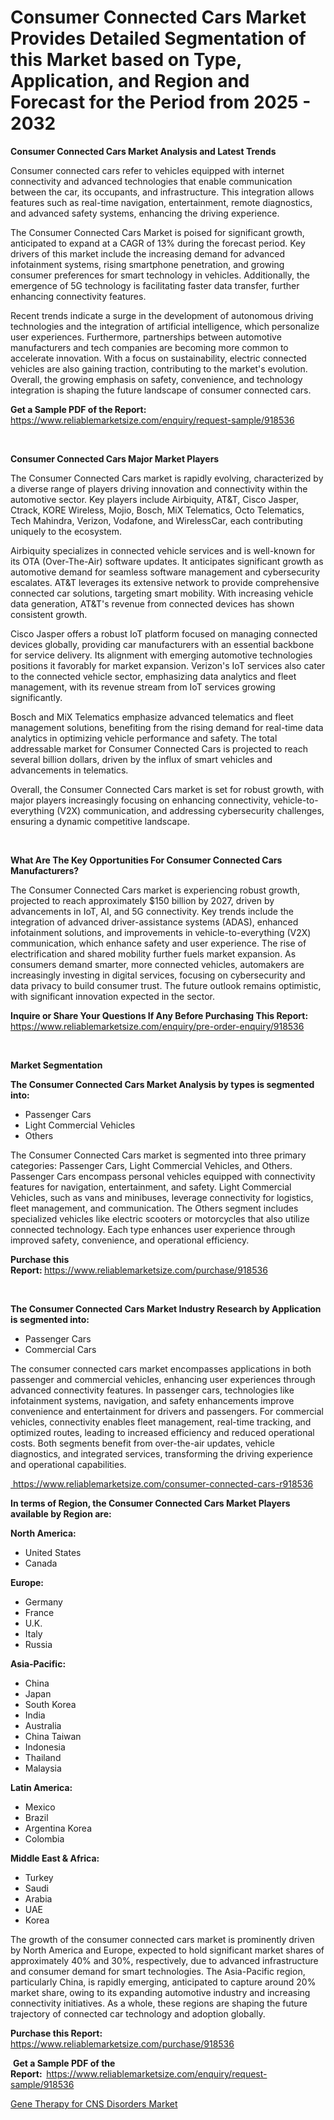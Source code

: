 <p><h1>Consumer Connected Cars Market Provides Detailed Segmentation of this Market based on Type, Application, and Region and Forecast for the Period from 2025 - 2032</h1></p><p><strong>Consumer Connected Cars Market Analysis and Latest Trends</strong></p>
<p><p>Consumer connected cars refer to vehicles equipped with internet connectivity and advanced technologies that enable communication between the car, its occupants, and infrastructure. This integration allows features such as real-time navigation, entertainment, remote diagnostics, and advanced safety systems, enhancing the driving experience.</p><p>The Consumer Connected Cars Market is poised for significant growth, anticipated to expand at a CAGR of 13% during the forecast period. Key drivers of this market include the increasing demand for advanced infotainment systems, rising smartphone penetration, and growing consumer preferences for smart technology in vehicles. Additionally, the emergence of 5G technology is facilitating faster data transfer, further enhancing connectivity features.</p><p>Recent trends indicate a surge in the development of autonomous driving technologies and the integration of artificial intelligence, which personalize user experiences. Furthermore, partnerships between automotive manufacturers and tech companies are becoming more common to accelerate innovation. With a focus on sustainability, electric connected vehicles are also gaining traction, contributing to the market's evolution. Overall, the growing emphasis on safety, convenience, and technology integration is shaping the future landscape of consumer connected cars.</p></p>
<p><strong>Get a Sample PDF of the Report:&nbsp;</strong> <a href="https://www.reliablemarketsize.com/enquiry/request-sample/918536?utm_campaign=2248&utm_medium=2&utm_source=Github&utm_content=ia&utm_term=07032025&utm_id=consumer-connected-cars">https://www.reliablemarketsize.com/enquiry/request-sample/918536</a></p>
<p>&nbsp;</p>
<p><strong>Consumer Connected Cars Major Market Players</strong></p>
<p><p>The Consumer Connected Cars market is rapidly evolving, characterized by a diverse range of players driving innovation and connectivity within the automotive sector. Key players include Airbiquity, AT&T, Cisco Jasper, Ctrack, KORE Wireless, Mojio, Bosch, MiX Telematics, Octo Telematics, Tech Mahindra, Verizon, Vodafone, and WirelessCar, each contributing uniquely to the ecosystem.</p><p>Airbiquity specializes in connected vehicle services and is well-known for its OTA (Over-The-Air) software updates. It anticipates significant growth as automotive demand for seamless software management and cybersecurity escalates. AT&T leverages its extensive network to provide comprehensive connected car solutions, targeting smart mobility. With increasing vehicle data generation, AT&T's revenue from connected devices has shown consistent growth.</p><p>Cisco Jasper offers a robust IoT platform focused on managing connected devices globally, providing car manufacturers with an essential backbone for service delivery. Its alignment with emerging automotive technologies positions it favorably for market expansion. Verizon's IoT services also cater to the connected vehicle sector, emphasizing data analytics and fleet management, with its revenue stream from IoT services growing significantly.</p><p>Bosch and MiX Telematics emphasize advanced telematics and fleet management solutions, benefiting from the rising demand for real-time data analytics in optimizing vehicle performance and safety. The total addressable market for Consumer Connected Cars is projected to reach several billion dollars, driven by the influx of smart vehicles and advancements in telematics.</p><p>Overall, the Consumer Connected Cars market is set for robust growth, with major players increasingly focusing on enhancing connectivity, vehicle-to-everything (V2X) communication, and addressing cybersecurity challenges, ensuring a dynamic competitive landscape.</p></p>
<p>&nbsp;</p>
<p><strong>What Are The Key Opportunities For Consumer Connected Cars Manufacturers?</strong></p>
<p><p>The Consumer Connected Cars market is experiencing robust growth, projected to reach approximately $150 billion by 2027, driven by advancements in IoT, AI, and 5G connectivity. Key trends include the integration of advanced driver-assistance systems (ADAS), enhanced infotainment solutions, and improvements in vehicle-to-everything (V2X) communication, which enhance safety and user experience. The rise of electrification and shared mobility further fuels market expansion. As consumers demand smarter, more connected vehicles, automakers are increasingly investing in digital services, focusing on cybersecurity and data privacy to build consumer trust. The future outlook remains optimistic, with significant innovation expected in the sector.</p></p>
<p><strong>Inquire or Share Your Questions If Any Before Purchasing This Report:</strong> <a href="https://www.reliablemarketsize.com/enquiry/pre-order-enquiry/918536?utm_campaign=2248&utm_medium=2&utm_source=Github&utm_content=ia&utm_term=07032025&utm_id=consumer-connected-cars">https://www.reliablemarketsize.com/enquiry/pre-order-enquiry/918536</a></p>
<p>&nbsp;</p>
<p><strong>Market Segmentation</strong></p>
<p><strong>The Consumer Connected Cars Market Analysis by types is segmented into:</strong></p>
<p><ul><li>Passenger Cars</li><li>Light Commercial Vehicles</li><li>Others</li></ul></p>
<p><p>The Consumer Connected Cars market is segmented into three primary categories: Passenger Cars, Light Commercial Vehicles, and Others. Passenger Cars encompass personal vehicles equipped with connectivity features for navigation, entertainment, and safety. Light Commercial Vehicles, such as vans and minibuses, leverage connectivity for logistics, fleet management, and communication. The Others segment includes specialized vehicles like electric scooters or motorcycles that also utilize connected technology. Each type enhances user experience through improved safety, convenience, and operational efficiency.</p></p>
<p><strong>Purchase this Report:&nbsp;</strong><a href="https://www.reliablemarketsize.com/purchase/918536?utm_campaign=2248&utm_medium=2&utm_source=Github&utm_content=ia&utm_term=07032025&utm_id=consumer-connected-cars">https://www.reliablemarketsize.com/purchase/918536</a></p>
<p>&nbsp;</p>
<p><strong>The Consumer Connected Cars Market Industry Research by Application is segmented into:</strong></p>
<p><ul><li>Passenger Cars</li><li>Commercial Cars</li></ul></p>
<p><p>The consumer connected cars market encompasses applications in both passenger and commercial vehicles, enhancing user experiences through advanced connectivity features. In passenger cars, technologies like infotainment systems, navigation, and safety enhancements improve convenience and entertainment for drivers and passengers. For commercial vehicles, connectivity enables fleet management, real-time tracking, and optimized routes, leading to increased efficiency and reduced operational costs. Both segments benefit from over-the-air updates, vehicle diagnostics, and integrated services, transforming the driving experience and operational capabilities.</p></p>
<p><a href="https://www.reliablemarketsize.com/consumer-connected-cars-r918536?utm_campaign=2248&utm_medium=2&utm_source=Github&utm_content=ia&utm_term=07032025&utm_id=consumer-connected-cars">&nbsp;https://www.reliablemarketsize.com/consumer-connected-cars-r918536</a></p>
<p><strong>In terms of Region, the Consumer Connected Cars Market Players available by Region are:</strong></p>
<p>
    <p> <strong> North America: </strong>
        <ul>
            <li>United States</li>
            <li>Canada</li>
        </ul>
        </p> 
    <p> <strong> Europe: </strong>
        <ul>
            <li>Germany</li>
            <li>France</li>
            <li>U.K.</li>
            <li>Italy</li>
            <li>Russia</li>
        </ul>
        </p> 
    <p> <strong> Asia-Pacific: </strong>
        <ul>
            <li>China</li>
            <li>Japan</li>
            <li>South Korea</li>
            <li>India</li>
            <li>Australia</li>
            <li>China Taiwan</li>
            <li>Indonesia</li>
            <li>Thailand</li>
            <li>Malaysia</li>
        </ul>
        </p> 
    <p> <strong> Latin America: </strong>
        <ul>
            <li>Mexico</li>
            <li>Brazil</li>
            <li>Argentina Korea</li>
            <li>Colombia</li>
        </ul>
        </p> 
    <p> <strong> Middle East & Africa: </strong>
        <ul>
            <li>Turkey</li>
            <li>Saudi</li>
            <li>Arabia</li>
            <li>UAE</li>
            <li>Korea</li>
        </ul>
    </p>
    </p>
<p><p>The growth of the consumer connected cars market is prominently driven by North America and Europe, expected to hold significant market shares of approximately 40% and 30%, respectively, due to advanced infrastructure and consumer demand for smart technologies. The Asia-Pacific region, particularly China, is rapidly emerging, anticipated to capture around 20% market share, owing to its expanding automotive industry and increasing connectivity initiatives. As a whole, these regions are shaping the future trajectory of connected car technology and adoption globally.</p></p>
<p><strong>Purchase this Report: </strong><a href="https://www.reliablemarketsize.com/purchase/918536?utm_campaign=2248&utm_medium=2&utm_source=Github&utm_content=ia&utm_term=07032025&utm_id=consumer-connected-cars">https://www.reliablemarketsize.com/purchase/918536</a></p>
<p>&nbsp;<strong>Get a Sample PDF of the Report:&nbsp;&nbsp;</strong><a href="https://www.reliablemarketsize.com/enquiry/request-sample/918536?utm_campaign=2248&utm_medium=2&utm_source=Github&utm_content=ia&utm_term=07032025&utm_id=consumer-connected-cars">https://www.reliablemarketsize.com/enquiry/request-sample/918536</a></p>
<p><strong></strong></p>
<p><p><a href="https://github.com/lindaopodray/Market-Research-Report-List-1/blob/main/gene-therapy-for-cns-disorders-market.md?utm_campaign=2248&utm_medium=2&utm_source=Github&utm_content=ia&utm_term=07032025&utm_id=consumer-connected-cars">Gene Therapy for CNS Disorders Market</a></p></p>